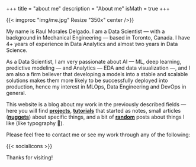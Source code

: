 +++
title = "about me"
description = "About me"
isMath = true
+++

{{< imgproc "img/me.jpg" Resize "350x" center />}}

My name is Raul Morales Delgado. I am a Data Scientist — with a background in Mechanical Engineering — based in Toronto, Canada. I have 4+ years of experience in Data Analytics and almost two years in Data Science.

As a Data Scientist, I am very passionate about AI — ML, deep learning, predictive modeling — and Analytics — EDA and data visualization —, and I am also a firm believer that developing a models into a stable and scalable solutions makes them more likely to be successfully deployed into production, hence my interest in MLOps, Data Engineering and DevOps in general.

This website is a blog about my work in the previously described fields — here you will find [**projects**](/categories/projects), [**tutorials**](/categories/tutorials) that started as notes, small articles ([**nuggets**](/categories/nuggets)) about specific things, and a bit of [**random**](/categories/random) posts about things I like (like $\text{typography}$ :ghost:).

Please feel free to contact me or see my work through any of the following:

{{< socialicons >}}

Thanks for visiting!